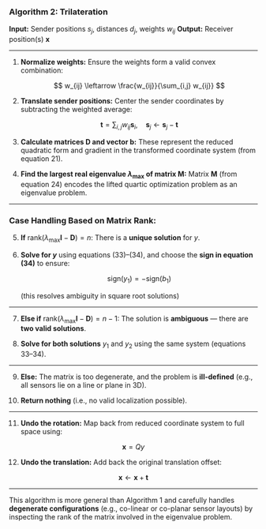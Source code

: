 

### **Algorithm 2: Trilateration**

**Input:** Sender positions $s_j$, distances $d_j$, weights $w_{ij}$
**Output:** Receiver position(s) $\mathbf{x}$

---

1. **Normalize weights:**
   Ensure the weights form a valid convex combination:

   $$
   w_{ij} \leftarrow \frac{w_{ij}}{\sum_{i,j} w_{ij}}
   $$

2. **Translate sender positions:**
   Center the sender coordinates by subtracting the weighted average:

   $$
   \mathbf{t} = \sum_{i,j} w_{ij} \mathbf{s}_i,\quad \mathbf{s}_j \leftarrow \mathbf{s}_j - \mathbf{t}
   $$

3. **Calculate matrices $\mathbf{D}$ and vector $\mathbf{b}$:**
   These represent the reduced quadratic form and gradient in the transformed coordinate system (from equation 21).

4. **Find the largest real eigenvalue $\lambda_{\max}$ of matrix $\mathbf{M}$:**
   Matrix $\mathbf{M}$ (from equation 24) encodes the lifted quartic optimization problem as an eigenvalue problem.

---

### **Case Handling Based on Matrix Rank:**

5. **If** $\text{rank}(\lambda_{\max} \mathbf{I} - \mathbf{D}) = n$:
   There is a **unique solution** for $y$.

6. **Solve for $y$** using equations (33)–(34), and choose the **sign in equation (34)** to ensure:

   $$
   \text{sign}(y_1) = -\text{sign}(b_1)
   $$

   (this resolves ambiguity in square root solutions)

---

7. **Else if** $\text{rank}(\lambda_{\max} \mathbf{I} - \mathbf{D}) = n - 1$:
   The solution is **ambiguous** — there are **two valid solutions**.

8. **Solve for both solutions** $y_1$ and $y_2$ using the same system (equations 33–34).

---

9. **Else:**
   The matrix is too degenerate, and the problem is **ill-defined** (e.g., all sensors lie on a line or plane in 3D).

10. **Return nothing** (i.e., no valid localization possible).

---

11. **Undo the rotation:**
    Map back from reduced coordinate system to full space using:

$$
\mathbf{x} = Q y
$$

12. **Undo the translation:**
    Add back the original translation offset:

$$
\mathbf{x} \leftarrow \mathbf{x} + \mathbf{t}
$$

---

This algorithm is more general than Algorithm 1 and carefully handles **degenerate configurations** (e.g., co-linear or co-planar sensor layouts) by inspecting the rank of the matrix involved in the eigenvalue problem.

